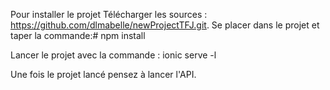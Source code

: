 Pour installer le projet
Télécharger les sources : https://github.com/dlmabelle/newProjectTFJ.git.
Se placer dans le projet et taper la commande:# npm install

Lancer le projet avec la commande : ionic serve -l

Une fois le projet lancé pensez à lancer l'API.
